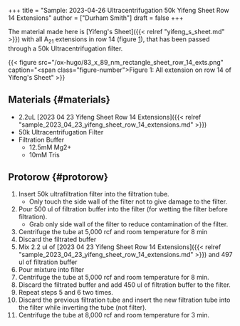 +++
title = "Sample: 2023-04-26 Ultracentrifugation 50k Yifeng Sheet Row 14 Extensions"
author = ["Durham Smith"]
draft = false
+++

The material made here is [Yifeng's Sheet]({{< relref "yifeng_s_sheet.md" >}}) with all A<sub>21</sub> extensions in row 14 (figure [1](#figure--fig:sheet-row-14-exts)), that has been passed through a 50k Ultracentrifugation filter.

<a id="figure--fig:sheet-row-14-exts"></a>

{{< figure src="/ox-hugo/83_x_89_nm_rectangle_sheet_row_14_exts.png" caption="<span class=\"figure-number\">Figure 1: </span>All extension on row 14 of Yifeng's Sheet" >}}


## Materials {#materials}

-   2.2uL [2023 04 23 Yifeng Sheet Row 14 Extensions]({{< relref "sample_2023_04_23_yifeng_sheet_row_14_extensions.md" >}})
-   50k Ultracentrifugation Filter
-   Filtration Buffer
    -   12.5mM Mg2+
    -   10mM Tris


## Protorow {#protorow}

1.  Insert 50k ultrafiltration filter into the filtration tube.
    -   Only touch the side wall of the filter not to give damage to the filter.
2.  Pour 500 ul of filtration buffer into the filter (for wetting the filter before filtration).
    -   Grab only side wall of the filter to reduce contamination of the filter.
3.  Centrifuge the tube at 5,000 rcf and room temperature for 8 min
4.  Discard the filtrated buffer
5.  Mix 2.2 ul of [2023 04 23 Yifeng Sheet Row 14 Extensions]({{< relref "sample_2023_04_23_yifeng_sheet_row_14_extensions.md" >}}) and 497 ul of filtration buffer
6.  Pour mixture into filter
7.  Centrifuge the tube at 5,000 rcf and room temperature for 8 min.
8.  Discard the filtrated buffer and add 450 ul of filtration buffer to the filter.
9.  Repeat steps 5 and 6 two times.
10. Discard the previous filtration tube and insert the new filtration tube into the filter while inverting the tube (not filter).
11. Centrifuge the tube at 8,000 rcf and room temperature for 3 min.
